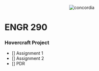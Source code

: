 <p align="center"> 
  <img src="https://mms.businesswire.com/media/20210330005879/en/868211/22/Concordia_logo.jpg" alt="concordia"/>
</p>

# ENGR 290

### Hovercraft Project
- [] Assignment 1
- [] Assignment 2
- [] PDR
